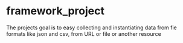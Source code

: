 # framework_project


The projects goal is to easy collecting and instantiating data from fie formats like json and csv, from URL or file or another resource
